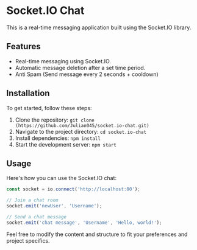 # Socket.IO Chat

 This is a real-time messaging application built using the Socket.IO library.

## Features

- Real-time messaging using Socket.IO.
- Automatic message deletion after a set time period.
- Anti Spam (Send message every 2 seconds + cooldown)

## Installation

To get started, follow these steps:

1. Clone the repository: `git clone (https://github.com/Julian045/socket.io-chat.git)`
2. Navigate to the project directory: `cd socket.io-chat`
3. Install dependencies: `npm install`
4. Start the development server: `npm start`

## Usage

Here's how you can use the Socket.IO chat:

```javascript
const socket = io.connect('http://localhost:80');

// Join a chat room
socket.emit('newUser', 'Username');

// Send a chat message
socket.emit('chat message', 'Username', 'Hello, world!');
```

Feel free to modify the content and structure to fit your preferences and project specifics.
